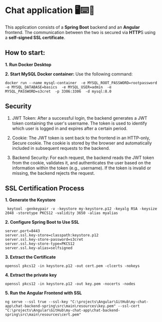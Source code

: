 # Chat application 🖥️⌨️💬

This application consists of a **Spring Boot** backend and an **Angular** frontend. The communication between the two is secured via **HTTP**S using a **self-signed SSL certificate**.

## How to start:

**1. Run Docker Desktop**

**2. Start MySQL Docker container:**
Use the following command:

```
docker run --name mysql-container  -e MYSQL_ROOT_PASSWORD=rootpassword  -e MYSQL_DATABASE=basics  -e MYSQL_USER=admin  -e MYSQL_PASSWORD=s3cret  -p 3306:3306  -d mysql:8.0
```

## Security

1. JWT Token: After a successful login, the backend generates a JWT token containing the user's username. The token is used to identify which user is logged in and expires after a certain period.

2. Cookie: The JWT token is sent back to the frontend in an HTTP-only, Secure cookie. The cookie is stored by the browser and automatically included in subsequent requests to the backend.

3. Backend Security: For each request, the backend reads the JWT token from the cookie, validates it, and authenticates the user based on the information within the token (e.g., username). If the token is invalid or missing, the backend rejects the request.

## SSL Certification Process

**1. Generate the Keystore**

```
 keytool -genkeypair -v -keystore my-keystore.p12 -keyalg RSA -keysize 2048 -storetype PKCS12 -validity 3650 -alias myalias
```

**2. Configure Spring Boot to Use SSL**

```
server.port=8443
server.ssl.key-store=classpath:keystore.p12
server.ssl.key-store-password=s3cret
server.ssl.key-store-type=PKCS12
server.ssl.key-alias=selfsigned
```

**3. Extract the Certificate**

```
openssl pkcs12 -in keystore.p12 -out cert.pem -clcerts -nokeys
```

**4. Extract the private key**

```
openssl pkcs12 -in keystore.p12 -out key.pem -nocerts -nodes
```

**5. Run the Angular Frontend with SSL**

```
ng serve --ssl true --ssl-key "C:\projects\Angular\GitHub\my-chat-app\chat-backend-spring\src\main\resources\key.pem" --ssl-cert "C:\projects\Angular\GitHub\my-chat-app\chat-backend-spring\src\main\resources\cert.pem"
```
